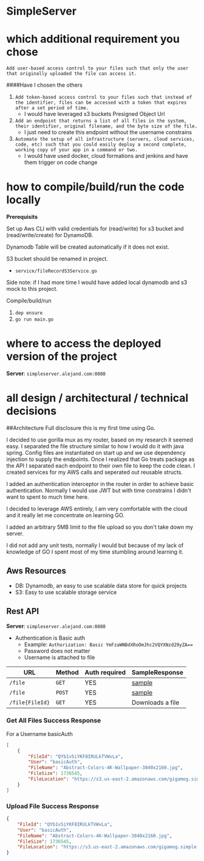 # SimpleServer

# which additional requirement you chose
`Add user-based access control to your files such that only the user that originally
uploaded the file can access it.`

####Have I chosen the others
1. `Add token-based access control to your files such that instead of the identifier,
   files can be accessed with a token that expires after a set period of time.`
   - I would have leveraged s3 buckets Presigned Object Url
2. `Add an endpoint that returns a list of all files in the system, their identifier, original
    filename, and the byte size of the file.`
    - I just need to create this endpoint without the username constrains
3. `Automate the setup of all infrastructure (servers, cloud services, code, etc) such
    that you could easily deploy a second complete, working copy of your app in a
    command or two.`
    - I would have used docker, cloud formations and jenkins and have them trigger on code change

# how to compile/build/run the code locally
**Prerequisits**

Set up Aws CLI with valid credentials for (read/write) for s3 bucket and (read/write/create) for DynamoDB.

Dynamodb Table will be created automatically if it does not exist.

S3 bucket should be renamed in project. 
- `service/fileRecordS3Service.go`

Side note: if I had more time I would have added local dynamodb and s3 mock to this project.

Compile/build/run

 1. `dep ensure`
 2. `go run main.go`

# where to access the deployed version of the project

**Server**:  `simpleserver.alejand.com:8080`

# all design / architectural / technical decisions

##Architecture
Full disclosure this is my first time using Go. 

I decided to use gorilla mux as my router, based on my research it seemed easy. 
I separated the file structure similar to how I would do it with java spring. 
Config files are instantiated on start up and we use dependency injection to supply the endpoints.
Once I realized that Go treats package as the API I separated each endpoint to their own file to keep the code clean. 
I created services for my AWS calls and seperated out reusable structs.

I added an authentication interceptor in the router in order to achieve basic authentication. Normally I would use JWT but with time constrains I didn't want to spent to much time here.

I decided to leverage AWS entirely, I am very comfortable with the cloud and it really let me concentrate on learning GO.

I added an arbitrary 5MB limit to the file upload so you don't take down my server.

I did not add any unit tests, normally I would but because of my lack of knowledge of GO I spent most of my time stumbling around learning it.

## Aws Resources
- DB: Dynamodb, an easy to use scalable data store for quick projects
- S3: Easy to use scalable storage service

## Rest API
**Server**:  `simpleserver.alejand.com:8080`

- Authentication is Basic auth 
    - Example: `Authorization: Basic YmFzaWNBdXRoOmJhc2VQYXNzd29yZA==`
    - Password does not matter
    - Username is attached to file
    

| **URL** | **Method** | **Auth required** | **SampleResponse** |
| --- | --- | --- | --- |
| `/file` | `GET` | YES | [sample](#get-all-files-success-response) |
| `/file` | `POST` | YES | [sample](#upload-file) |
| `/file{FileId}` | `GET` | YES | Downloads a file |

### Get All Files Success Response

For a Username basicAuth

```json
[
    {
        "FileId": "QYb1v5iYKF8IRULkTVWvLa",
        "User": "basicAuth",
        "FileName": "Abstract-Colors-4K-Wallpaper-3840x2160.jpg",
        "FileSize": 1736545,
        "FileLocation": "https://s3.us-east-2.amazonaws.com/gigamog.simple.server.2018/QYb1v5iYKF8IRULkTVWvLa"
    }
]
```

### Upload File Success Response
```json
{
    "FileId": "QYb1v5iYKF8IRULkTVWvLa",
    "User": "basicAuth",
    "FileName": "Abstract-Colors-4K-Wallpaper-3840x2160.jpg",
    "FileSize": 1736545,
    "FileLocation": "https://s3.us-east-2.amazonaws.com/gigamog.simple.server.2018/QYb1v5iYKF8IRULkTVWvLa"
}
```

